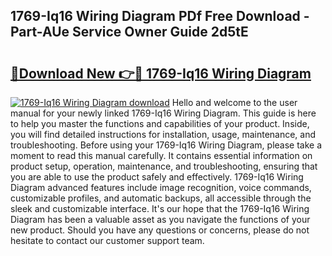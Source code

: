 ## 1769-Iq16 Wiring Diagram PDf Free Download - Part-AUe Service Owner Guide 2d5tE

# <h2><a href="http://dfs9g8.blite.top/?on=1769-Iq16+Wiring+Diagram">🔗Download New 👉🔴 1769-Iq16 Wiring Diagram</a></h2>

[![1769-Iq16 Wiring Diagram download](https://i.imgur.com/lujVjoI.png)](http://dfs9g8.blite.top/?on=1769-Iq16+Wiring+Diagram)
Hello and welcome to the user manual for your newly linked 1769-Iq16 Wiring Diagram. This guide is here to help you master the functions and capabilities of your product. Inside, you will find detailed instructions for installation, usage, maintenance, and troubleshooting. Before using your 1769-Iq16 Wiring Diagram, please take a moment to read this manual carefully. It contains essential information on product setup, operation, maintenance, and troubleshooting, ensuring that you are able to use the product safely and effectively. 1769-Iq16 Wiring Diagram advanced features include image recognition, voice commands, customizable profiles, and automatic backups, all accessible through the sleek and customizable interface. It's our hope that the 1769-Iq16 Wiring Diagram has been a valuable asset as you navigate the functions of your new product. Should you have any questions or concerns, please do not hesitate to contact our customer support team.
